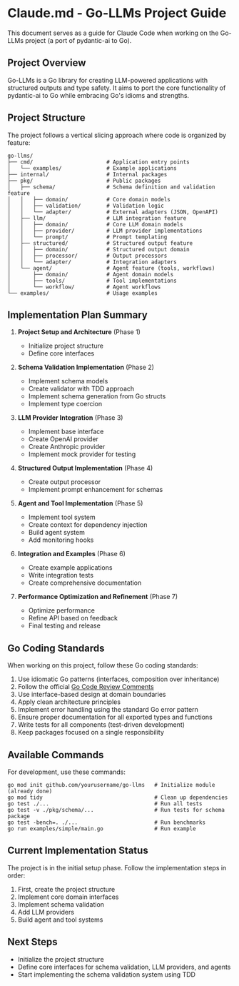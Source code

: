 # Claude.md - Go-LLMs Project Guide

This document serves as a guide for Claude Code when working on the Go-LLMs project (a port of pydantic-ai to Go).

## Project Overview

Go-LLMs is a Go library for creating LLM-powered applications with structured outputs and type safety. It aims to port the core functionality of pydantic-ai to Go while embracing Go's idioms and strengths.

## Project Structure

The project follows a vertical slicing approach where code is organized by feature:

```
go-llms/
├── cmd/                       # Application entry points
│   └── examples/              # Example applications
├── internal/                  # Internal packages
├── pkg/                       # Public packages
│   ├── schema/                # Schema definition and validation feature
│   │   ├── domain/            # Core domain models
│   │   ├── validation/        # Validation logic
│   │   └── adapter/           # External adapters (JSON, OpenAPI)
│   ├── llm/                   # LLM integration feature
│   │   ├── domain/            # Core LLM domain models
│   │   ├── provider/          # LLM provider implementations
│   │   └── prompt/            # Prompt templating
│   ├── structured/            # Structured output feature
│   │   ├── domain/            # Structured output domain
│   │   ├── processor/         # Output processors
│   │   └── adapter/           # Integration adapters
│   └── agent/                 # Agent feature (tools, workflows)
│       ├── domain/            # Agent domain models
│       ├── tools/             # Tool implementations
│       └── workflow/          # Agent workflows
└── examples/                  # Usage examples
```

## Implementation Plan Summary

1. **Project Setup and Architecture** (Phase 1)
   - Initialize project structure
   - Define core interfaces

2. **Schema Validation Implementation** (Phase 2)
   - Implement schema models
   - Create validator with TDD approach
   - Implement schema generation from Go structs
   - Implement type coercion

3. **LLM Provider Integration** (Phase 3)
   - Implement base interface
   - Create OpenAI provider
   - Create Anthropic provider
   - Implement mock provider for testing

4. **Structured Output Implementation** (Phase 4)
   - Create output processor
   - Implement prompt enhancement for schemas

5. **Agent and Tool Implementation** (Phase 5)
   - Implement tool system
   - Create context for dependency injection
   - Build agent system
   - Add monitoring hooks

6. **Integration and Examples** (Phase 6)
   - Create example applications
   - Write integration tests
   - Create comprehensive documentation

7. **Performance Optimization and Refinement** (Phase 7)
   - Optimize performance
   - Refine API based on feedback
   - Final testing and release

## Go Coding Standards

When working on this project, follow these Go coding standards:

1. Use idiomatic Go patterns (interfaces, composition over inheritance)
2. Follow the official [Go Code Review Comments](https://github.com/golang/go/wiki/CodeReviewComments)
3. Use interface-based design at domain boundaries
4. Apply clean architecture principles
5. Implement error handling using the standard Go error pattern
6. Ensure proper documentation for all exported types and functions
7. Write tests for all components (test-driven development)
8. Keep packages focused on a single responsibility

## Available Commands

For development, use these commands:

```
go mod init github.com/yourusername/go-llms   # Initialize module (already done)
go mod tidy                                   # Clean up dependencies
go test ./...                                 # Run all tests
go test -v ./pkg/schema/...                   # Run tests for schema package
go test -bench=. ./...                        # Run benchmarks
go run examples/simple/main.go                # Run example
```

## Current Implementation Status

The project is in the initial setup phase. Follow the implementation steps in order:

1. First, create the project structure
2. Implement core domain interfaces
3. Implement schema validation
4. Add LLM providers
5. Build agent and tool systems

## Next Steps

- Initialize the project structure
- Define core interfaces for schema validation, LLM providers, and agents
- Start implementing the schema validation system using TDD